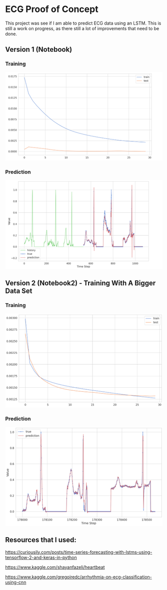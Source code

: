 # ECG Proof of Concept

This project was see if I am able to predict ECG data using an LSTM. This is still a work on progress, as there still a lot of improvements that need to be done. 

## Version 1 (Notebook)

### Training

![](images/Training.png)

### Prediction

![](images/ECG_Prediction.png)

## Version 2 (Notebook2) - Training With A Bigger Data Set

### Training

![](images/Training_2.png)

### Prediction 

![](images/ECG_Prediction_2.png)


## Resources that I used: 

https://curiousily.com/posts/time-series-forecasting-with-lstms-using-tensorflow-2-and-keras-in-python

https://www.kaggle.com/shayanfazeli/heartbeat

https://www.kaggle.com/gregoiredc/arrhythmia-on-ecg-classification-using-cnn

